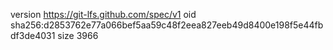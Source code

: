 version https://git-lfs.github.com/spec/v1
oid sha256:d2853762e77a066bef5aa59c48f2eea827eeb49d8400e198f5e44fbdf3de4031
size 3966
